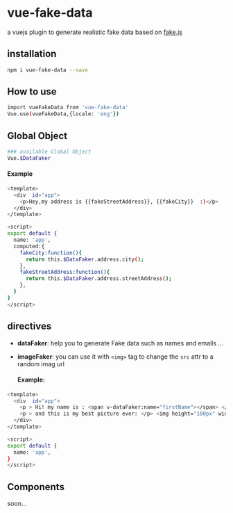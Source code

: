 # vue-fake-data

a vuejs plugin to generate realistic fake data based on [fake.js](https://github.com/marak/faker.js)


## installation 

``` bash
npm i vue-fake-data --save
```
## How to use 
```bash
import vueFakeData from 'vue-fake-data'
Vue.use(vueFakeData,{locale: 'eng'})
```
## Global Object 
``` bash
### available Global Object 
Vue.$DataFaker
```
#### Example
```bash
<template>
  <div  id="app">
    <p>Hey,my address is {{fakeStreetAddress}}, {{fakeCity}}  :)</p>
  </div>
</template>

<script>
export default {
  name: 'app',
  computed:{
	fakeCity:function(){
      return this.$DataFaker.address.city(); 
	},
	fakeStreetAddress:function(){
      return this.$DataFaker.address.streetAddress(); 
    },
  }
}
</script>
```

## directives 

- **dataFaker**:  help you to generate Fake data such as names and emails ...
	 
- **imageFaker**:	  you can use it with `<img>` tag to change the `src` attr to a random imag url 
  
  #### Example:
``` bash
<template>
  <div  id="app">
    <p > Hi! my name is : <span v-dataFaker:name="firstName"></span> </p>
    <p > and this is my best picture ever: </p> <img height="100px" width="100px" v-imageFaker="avatar" />
  </div>
</template>

<script>
export default {
  name: 'app',
}
</script>
```
## Components 
soon...
